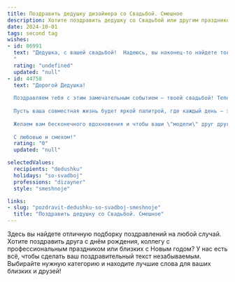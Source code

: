 ```yaml
---
title: Поздравить дедушку дизайнера со Свадьбой. Смешное
description: Хотите поздравить дедушку со Свадьбой или другим праздником? Наш ИИ создаст незабываемое поздравление, а вы обязательно выделитесь среди других.  
date: 2024-10-01
tags: second tag
wishes:
- id: 86991
  text: "Дедушка, с вашей свадьбой!  Надеюсь, вы наконец-то найдете того, кто оценит ваш уникальный дизайнерский подход к организации семейного быта – например,  будет восхищаться вашим авторским оформлением полок с вареньем!  Горько! (но не слишком, берегите здоровье дизайнерской спины!)
  "
  rating: "undefined"
  updated: "null"
- id: 44758
  text: "Дорогой Дедушка!
  
  Поздравляем тебя с этим замечательным событием – твоей свадьбой! Теперь ты не только дизайнер по профессии, но и дизайнер своей жизни: рисуй, как хочешь, но не забудь добавить пару штрихов любви и взаимопонимания!
  
  Пусть ваша совместная жизнь будет яркой палитрой, где каждый день – это новый шедевр, а ваши совместные будни – как непревзойденный проект, который хочется показывать всем подряд! Главное, пусть не закончится ни один рулон счастья, а запасные детали для радости всегда будут под рукой!
  
  Желаем вам бесконечного вдохновения и чтобы ваши \"модели\" друг другу всегда нравились. А если что-то вдруг пойдет не по плану, помни: любой брак можно исправить хорошей идеей и кусочком шоколада!
  
  С любовью и смехом!"
  rating: "0"
  updated: "null"

selectedValues:
  recipients: "dedushku"
  holidays: "so-svadboj"
  professions: "dizayner"
  style: "smeshnoje"

links:
- slug: "pozdravit-dedushku-so-svadboj-smeshnoje"
  title: "Поздравить дедушку со Свадьбой. Смешное"
---
```


Здесь вы найдете отличную подборку поздравлений на любой случай. 
Хотите поздравить друга с днём рождения, коллегу с профессиональным праздником или близких с Новым годом? У нас есть всё, чтобы сделать ваш поздравительный текст незабываемым. Выбирайте нужную категорию и находите лучшие слова для ваших близких и друзей!
